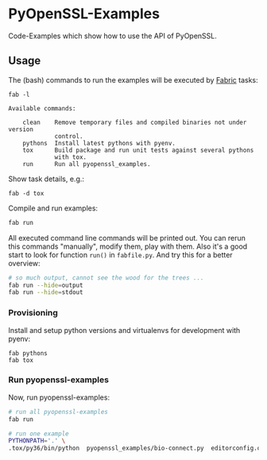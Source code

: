 # PyOpenSSL-Examples

Code-Examples which show how to use the API of PyOpenSSL.

## Usage

The (bash) commands to run the examples will be executed by [Fabric][1] tasks:

```
fab -l

Available commands:

    clean    Remove temporary files and compiled binaries not under version
             control.
    pythons  Install latest pythons with pyenv.
    tox      Build package and run unit tests against several pythons
             with tox.
    run      Run all pyopenssl_examples.
```

Show task details, e.g.:
```
fab -d tox
```

Compile and run examples:

```bash
fab run
```

All executed command line commands will be printed out.  You can rerun this
commands "manually", modify them, play with them.  Also it's a good start to
look for function `run()` in `fabfile.py`. And try this for a better
overview:

```bash
# so much output, cannot see the wood for the trees ...
fab run --hide=output
fab run --hide=stdout
```


### Provisioning

Install and setup python versions and virtualenvs for development with pyenv:
```
fab pythons
fab tox
```

### Run pyopenssl-examples

Now, run pyopenssl-examples:
```bash
# run all pyopenssl-examples
fab run

# run one example
PYTHONPATH='.' \
.tox/py36/bin/python  pyopenssl_examples/bio-connect.py  editorconfig.org
```

[1]: http://docs.fabfile.org
